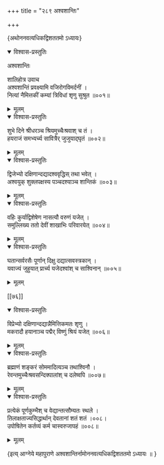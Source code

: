 +++
title = "२८९ अश्वशान्तिः"

+++

\{अथोननवत्यधिकद्विशततमो ऽध्यायः\}


<details open><summary>विश्वास-प्रस्तुतिः</summary>

अश्वशान्तिः  
    
शालिहोत्र उवाच  
अश्वशान्तिं प्रवक्ष्यामि वजिरोगविमर्दनीं ।  
नित्यां नैमित्तकीं कम्यां त्रिविधां शृणु सुश्रुत   ॥००१॥
</details>

<details><summary>मूलम्</summary>

अश्वशान्तिः  
    
शालिहोत्र उवाच  
अश्वशान्तिं प्रवक्ष्यामि वजिरोगविमर्दनीं ।  
नित्यां नैमित्तकीं कम्यां त्रिविधां शृणु सुश्रुत   ॥००१॥
</details>  

<details open><summary>विश्वास-प्रस्तुतिः</summary>

शुभे दिने श्रीधरञ्च श्रियमुच्चैःश्रवाश् च तं   ।  
हयराजं समभ्यर्च्य सावित्रैर् जुजुयाद्घृतं ॥००२॥
</details>

<details><summary>मूलम्</summary>

शुभे दिने श्रीधरञ्च श्रियमुच्चैःश्रवाश् च तं   ।  
हयराजं समभ्यर्च्य सावित्रैर् जुजुयाद्घृतं ॥००२॥
</details>  

<details open><summary>विश्वास-प्रस्तुतिः</summary>

द्विजेभ्यो दक्षिणान्दद्यादश्ववृद्धिस् तथा भवेत्   ।  
अश्वयुक् शुक्लपक्षस्य पञ्चदश्याञ्च शान्तिकं   ॥००३॥
</details>

<details><summary>मूलम्</summary>

द्विजेभ्यो दक्षिणान्दद्यादश्ववृद्धिस् तथा भवेत्   ।  
अश्वयुक् शुक्लपक्षस्य पञ्चदश्याञ्च शान्तिकं   ॥००३॥
</details>  

<details open><summary>विश्वास-प्रस्तुतिः</summary>

वहिः कुर्याद्विशेषेण नासत्यौ वरुणं यजेत् ।  
समुल्लिख्य ततो देवीं शाखाभिः परिवारयेत् ॥००४॥
</details>

<details><summary>मूलम्</summary>

वहिः कुर्याद्विशेषेण नासत्यौ वरुणं यजेत् ।  
समुल्लिख्य ततो देवीं शाखाभिः परिवारयेत् ॥००४॥
</details>  

<details open><summary>विश्वास-प्रस्तुतिः</summary>

घतान्सर्वरसैः पूर्णान् दिक्षु दद्यात्सवस्त्रकान्   ।  
यवाज्यं जुहुयात् प्रार्च्य यजेदश्वांश् च साश्विनान्   ॥००५॥
</details>

<details><summary>मूलम्</summary>

घतान्सर्वरसैः पूर्णान् दिक्षु दद्यात्सवस्त्रकान्   ।  
यवाज्यं जुहुयात् प्रार्च्य यजेदश्वांश् च साश्विनान्   ॥००५॥
</details>  

[[७६]]
    

<details open><summary>विश्वास-प्रस्तुतिः</summary>

विप्रेभ्यो दक्षिणान्दद्यान्नैमित्तिकमतः शृणु   ।  
मकरादौ हयानाञ्च पद्मैर् विष्णुं श्रियं यजेत्   ॥००६॥
</details>

<details><summary>मूलम्</summary>

विप्रेभ्यो दक्षिणान्दद्यान्नैमित्तिकमतः शृणु   ।  
मकरादौ हयानाञ्च पद्मैर् विष्णुं श्रियं यजेत्   ॥००६॥
</details>  

<details open><summary>विश्वास-प्रस्तुतिः</summary>

ब्रह्माणं शङ्करं सोममादित्यञ्च तथाश्विनौ   ।  
रेवन्तमुच्चैःश्रवसन्दिक्पालांश् च दलेष्वपि ॥००७॥
</details>

<details><summary>मूलम्</summary>

ब्रह्माणं शङ्करं सोममादित्यञ्च तथाश्विनौ   ।  
रेवन्तमुच्चैःश्रवसन्दिक्पालांश् च दलेष्वपि ॥००७॥
</details>  

<details open><summary>विश्वास-प्रस्तुतिः</summary>

प्रत्येकं पूर्णकुम्भैश् च वेद्यान्तत्सौम्यतः स्थले   ।  
तिलाक्षताज्यसिद्धार्थान् देवतानां शतं शतं   ।००८।  
उपोषितेन कर्तव्यं कर्म चास्वरुजापहं ॥००८॥
</details>

<details><summary>मूलम्</summary>

प्रत्येकं पूर्णकुम्भैश् च वेद्यान्तत्सौम्यतः स्थले   ।  
तिलाक्षताज्यसिद्धार्थान् देवतानां शतं शतं   ।००८।  
उपोषितेन कर्तव्यं कर्म चास्वरुजापहं ॥००८॥
</details>  
    
\{इत्य् आग्नेये महापुराणे अश्वशान्तिर्नामोननवत्यधिकद्विशततमो ऽध्यायः ॥  }
    